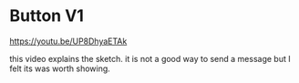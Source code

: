 # Button V1

https://youtu.be/UP8DhyaETAk

this video explains the sketch. it is not a good way to send a message but I felt its was worth showing.



